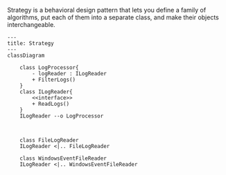 Strategy is a behavioral design pattern that lets you define a family of algorithms, put each of them into a separate class, and make their objects interchangeable.

```mermaid
---
title: Strategy
---
classDiagram

    class LogProcessor{
        - logReader : ILogReader
        + FilterLogs()
    }
    class ILogReader{
        <<interface>>
        + ReadLogs()
    }
    ILogReader --o LogProcessor



    class FileLogReader
    ILogReader <|.. FileLogReader
    
    class WindowsEventFileReader
    ILogReader <|.. WindowsEventFileReader
```